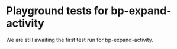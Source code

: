 # Playground tests for bp-expand-activity
We are still awaiting the first test run for bp-expand-activity.
